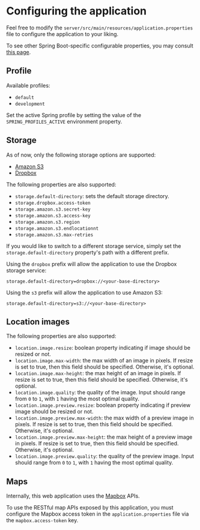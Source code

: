 # Configuring the application

Feel free to modify the `server/src/main/resources/application.properties` file
to configure the application to your liking.

To see other Spring Boot-specific configurable properties, you may consult 
[this page](https://docs.spring.io/spring-boot/docs/current/reference/html/common-application-properties.html).

## Profile

Available profiles:
- `default`
- `development`

Set the active Spring profile by setting the value of the `SPRING_PROFILES_ACTIVE` environment property.

## Storage

As of now, only the following storage options are supported:

- [Amazon S3](https://aws.amazon.com/s3/)
- [Dropbox](https://www.dropbox.com/)

The following properties are also supported:

* `storage.default-directory`: sets the default storage directory.
* `storage.dropbox.access-token`
* `storage.amazon.s3.secret-key`
* `storage.amazon.s3.access-key`
* `storage.amazon.s3.region`
* `storage.amazon.s3.endlocationnt`
* `storage.amazon.s3.max-retries`

If you would like to switch to a different storage service, simply set the `storage.default-directory`
property's path with a different prefix.

Using the `dropbox` prefix will allow the application to use the Dropbox storage service:
```
storage.default-directory=dropbox://<your-base-directory>
```

Using the `s3` prefix will allow the application to use Amazon S3:
```
storage.default-directory=s3://<your-base-directory>
```

## Location images

The following properties are also supported:

* `location.image.resize`: boolean property indicating if image should be resized or not.
* `location.image.max-width`: the max width of an image in pixels. If resize is set to true, 
  then this field should be specified. Otherwise, it's optional.
* `location.image.max-height`: the max height of an image in pixels. If resize is set to true, 
  then this field should be specified. Otherwise, it's optional.
* `location.image.quality`: the quality of the image. Input should range from `0` to `1`, 
  with `1` having the most optimal quality.
* `location.image.preview.resize`: boolean property indicating if preview image should be resized or not.
* `location.image.preview.max-width`: the max width of a preview image in pixels. 
  If resize is set to true, then this field should be specified. Otherwise, it's optional.
* `location.image.preview.max-height`: the max height of a preview image in pixels. 
  If resize is set to true, then this field should be specified. Otherwise, it's optional.
* `location.image.preview.quality`: the quality of the preview image. Input should range from `0` to `1`, 
  with `1` having the most optimal quality.
  
## Maps

Internally, this web application uses the [Mapbox](http://www.mapbox.com) APIs.

To use the RESTful map APIs exposed by this application, you must configure the Mapbox access token
in the `application.properties` file via the `mapbox.access-token` key.